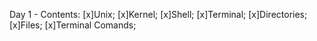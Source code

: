 Day 1 - Contents: 
[x]Unix; 
[x]Kernel; 
[x]Shell; 
[x]Terminal; 
[x]Directories; 
[x]Files; 
[x]Terminal Comands; 
